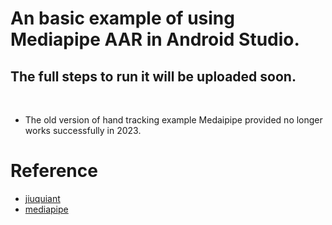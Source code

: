 # An basic example of using Mediapipe AAR in Android Studio.
## The full steps to run it will be uploaded soon.
<br>

* The old version of hand tracking example Medaipipe provided no longer works successfully in 2023.

# Reference
- [jiuquiant](https://github.com/jiuqiant/mediapipe_multi_hands_tracking_aar_example)
- [mediapipe](https://github.com/google/mediapipe)


